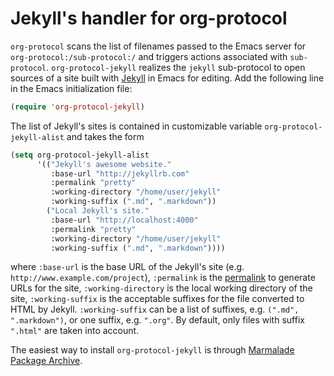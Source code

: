 # Jekyll's handler for org-protocol

`org-protocol` scans the list of filenames passed to the Emacs server for `org-protocol:/sub-protocol:/` and triggers actions associated with `sub-protocol`. `org-protocol-jekyll` realizes the `jekyll` sub-protocol to open sources of a site built with [Jekyll](http://jekyllrb.com) in Emacs for editing. Add the following line in the Emacs initialization file:

```lisp
(require 'org-protocol-jekyll)
```

The list of Jekyll's sites is contained in customizable variable `org-protocol-jekyll-alist` and takes the form

```lisp
(setq org-protocol-jekyll-alist
      '(("Jekyll's awesome website."
         :base-url "http://jekyllrb.com"
         :permalink "pretty"
         :working-directory "/home/user/jekyll"
         :working-suffix (".md", ".markdown"))
        ("Local Jekyll's site."
         :base-url "http://localhost:4000"
         :permalink "pretty"
         :working-directory "/home/user/jekyll"
         :working-suffix (".md", ".markdown"))))
```

where `:base-url` is the base URL of the Jekyll's site (e.g. `http://www.example.com/project`), `:permalink` is the [permalink](http://jekyllrb.com/docs/permalinks) to generate URLs for the site, `:working-directory` is the local working directory of the site, `:working-suffix` is the acceptable suffixes for the file converted to HTML by Jekyll. `:working-suffix` can be a list of suffixes, e.g. `(".md", ".markdown")`, or one suffix, e.g. `".org"`. By default, only files with suffix `".html"` are taken into account.

The easiest way to install `org-protocol-jekyll` is through [Marmalade Package Archive](http://marmalade-repo.org).
